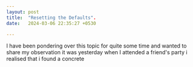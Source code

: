```yaml
---
layout: post
title:  "Resetting the Defaults".
date:   2024-03-06 22:35:27 +0530

---
```


I have been pondering over this topic for quite some time and wanted to share my observation it was yesterday when I attended a friend's party i realised that i found a concrete 
<!--stackedit_data:
eyJoaXN0b3J5IjpbLTIwMjQ1NTQ4MTYsLTIwODg3NDY2MTJdfQ
==
-->